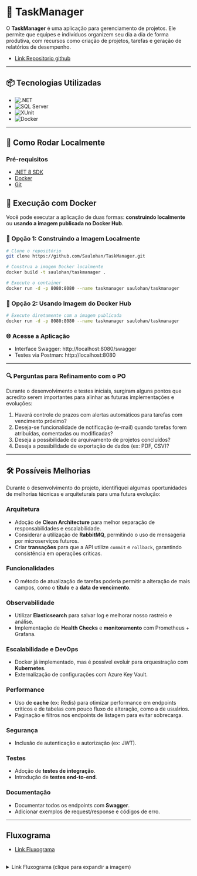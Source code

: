 # 📝 TaskManager

O **TaskManager** é uma aplicação para gerenciamento de projetos. Ele permite que equipes e indivíduos organizem seu dia a dia de forma produtiva, com recursos como criação de projetos, tarefas e geração de relatórios de desempenho.

- [Link Repositorio github](https://github.com/Saulohan/TaskManager)

---

## 📦 Tecnologias Utilizadas

- ![.NET](https://img.shields.io/badge/.NET-8-blue)
- ![SQL Server](https://img.shields.io/badge/Database-SQL%20Server-lightgrey)
- ![XUnit](https://img.shields.io/badge/Testes-xUnit%2FMoq-green)
- ![Docker](https://img.shields.io/badge/Docker-Enabled-blue)

---

## 🚀 Como Rodar Localmente

### Pré-requisitos

- [.NET 8 SDK](https://dotnet.microsoft.com/en-us/download)
- [Docker](https://www.docker.com/)
- [Git](https://git-scm.com/)

## 🚀 Execução com Docker

Você pode executar a aplicação de duas formas: **construindo localmente** ou **usando a imagem publicada no Docker Hub**.

### 🔨 Opção 1: Construindo a Imagem Localmente

```bash
# Clone o repositório
git clone https://github.com/Saulohan/TaskManager.git

# Construa a imagem Docker localmente
docker build -t saulohan/taskmanager .

# Execute o container
docker run -d -p 8080:8080 --name taskmanager saulohan/taskmanager
```

### 🔨 Opção 2: Usando Imagem do Docker Hub
```bash
# Execute diretamente com a imagem publicada
docker run -d -p 8080:8080 --name taskmanager saulohan/taskmanager
```

### 🌐 Acesse a Aplicação
- Interface Swagger: http://localhost:8080/swagger
- Testes via Postman: http://localhost:8080

---

### 🔍 Perguntas para Refinamento com o PO

Durante o desenvolvimento e testes iniciais, surgiram alguns pontos que acredito serem importantes para alinhar as futuras implementações e evoluções:

1. Haverá controle de prazos com alertas automáticos para tarefas com vencimento próximo?
2. Deseja-se funcionalidade de notificação (e-mail) quando tarefas forem atribuídas, comentadas ou modificadas?
3. Deseja a possibilidade de arquivamento de projetos concluídos?
4. Deseja a possibilidade de exportação de dados (ex: PDF, CSV)?

---

## 🛠️ Possíveis Melhorias

Durante o desenvolvimento do projeto, identifiquei algumas oportunidades de melhorias técnicas e arquiteturais para uma futura evolução:

### Arquitetura

- Adoção de **Clean Architecture** para melhor separação de responsabilidades e escalabilidade.
- Considerar a utilização de **RabbitMQ**, permitindo o uso de mensageria por microserviços futuros.
- Criar **transações** para que a API utilize `commit` e `rollback`, garantindo consistência em operações críticas.

### Funcionalidades

- O método de atualização de tarefas poderia permitir a alteração de mais campos, como o **título** e a **data de vencimento**.

### Observabilidade

- Utilizar **Elasticsearch** para salvar log e melhorar nosso rastreio e análise.
- Implementação de **Health Checks** e **monitoramento** com Prometheus + Grafana.

### Escalabilidade e DevOps

- Docker já implementado, mas é possível evoluir para orquestração com **Kubernetes**.
- Externalização de configurações com Azure Key Vault.

### Performance

- Uso de **cache** (ex: Redis) para otimizar performance em endpoints críticos e de tabelas com pouco fluxo de alteração, como a de usuários.
- Paginação e filtros nos endpoints de listagem para evitar sobrecarga.

### Segurança

- Inclusão de autenticação e autorização (ex: JWT).

### Testes

- Adoção de **testes de integração**.
- Introdução de **testes end-to-end**.

### Documentação

- Documentar todos os endpoints com **Swagger**.
- Adicionar exemplos de request/response e códigos de erro.

---
## Fluxograma

- [Link Fluxograma](https://tinyurl.com/5452ksd5)

<br>

 <details>
  <summary>Link Fluxograma (clique para expandir a imagem)</summary>
  <img src="https://tinyurl.com/bdrbdhx3" alt="Fluxograma" />
</details>
